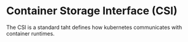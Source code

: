 # Container Storage Interface (CSI)

The CSI is a standard taht defines how kubernetes communicates with container runtimes.
